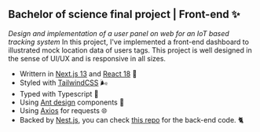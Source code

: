 ## Bachelor of science final project | Front-end ✨
*Design and implementation of a user panel on web for an IoT based tracking system*
In this project, I've implemented a front-end dashboard to illustrated mock location data of users tags. This project is well designed in the sense of UI/UX and is responsive in all sizes.
- Writtern in [Next.js 13](https://nextjs.org/) and [React 18](https://react.dev/) 🥳
- Styled with [TailwindCSS](https://tailwindcss.com/) 🌬️
- Typed with Typescript 🧵
- Using [Ant design](https://ant.design/components/) components 🐜
- Using [Axios](https://axios-http.com/) for requests 🌐
- Backed by [Nest.js](https://nestjs.com/), you can check [this repo](https://github.com/Nicki-Di/bsc-project-backend/) for the back-end code. 🐈
